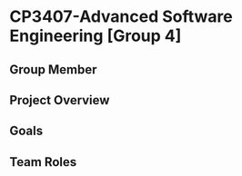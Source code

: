 # CP3407-Advanced Software Engineering [Group 4]
## Group Member


## Project Overview


## Goals


## Team Roles


